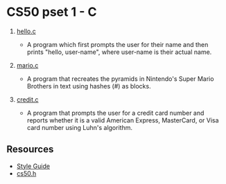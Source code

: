 # CS50 pset 1 - C

1. [hello.c](https://github.com/CalvinChe/CS50/blob/master/pset1/hello.c)
     * A program which first prompts the user for their name and then prints "hello, user-name", where user-name is their actual name.

2. [mario.c](https://github.com/CalvinChe/CS50/blob/master/pset1/mario.c)
     * A program that recreates the pyramids in Nintendo's Super Mario Brothers in text using hashes (#) as blocks.
  
3. [credit.c](https://github.com/CalvinChe/CS50/blob/master/pset1/credit.c)
     * A program that prompts the user for a credit card number and reports whether it is a valid American Express, MasterCard, or Visa card number using Luhn's algorithm.

## Resources
* [Style Guide](https://cs50.readthedocs.io/style/c/)
* [cs50.h](https://cs50.readthedocs.io/library/c/)
